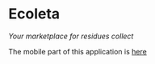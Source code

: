 # Ecoleta
*Your marketplace for residues collect*


The mobile part of this application is [here](https://github.com/JavelFreitas/Ecoleta-mobile-nlw-rocketseat)